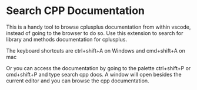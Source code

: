 # Search CPP Documentation

This is a handy tool to browse cplusplus documentation from within vscode, instead of going to the browser to do so.
Use this extension to search for library and methods documentation for cplusplus.

The keyboard shortcuts are ctrl+shift+A on Windows and cmd+shift+A on mac

Or you can access the documentation by going to the palette ctrl+shift+P or cmd+shift+P and type search cpp docs. A window will open besides the current editor and you can browse the cpp documentation.
